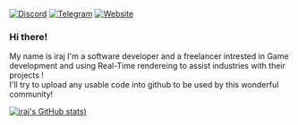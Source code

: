 [![Discord](https://img.shields.io/badge/Discord-Iraj-purple)](https://discord.com/users/Iraj#1268)
[![Telegram](https://img.shields.io/badge/Telegram-TheKenshin-blue)](https://t.me/TheKenshin)
[![Website](https://img.shields.io/badge/Website-Click-pink)](https://www.aurelion.info)
### Hi there! 
My name is iraj I'm a software developer and a freelancer intrested in Game development and using Real-Time rendereing to assist industries with their projects !  
I'll try to upload any usable code into github to be used by this wonderful community!  

[![iraj's GitHub stats](https://github-readme-stats.vercel.app/api?username=irajsb&theme=tokyonight))]()

